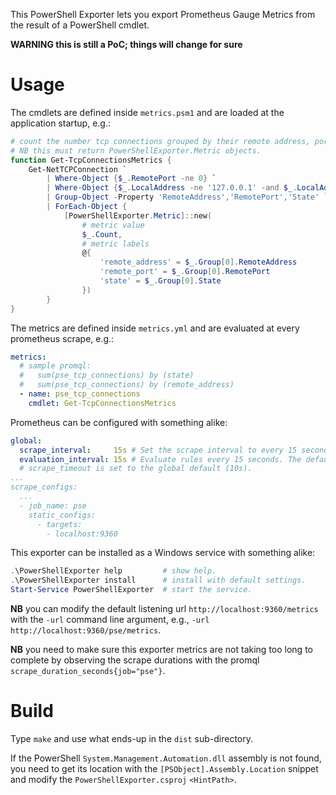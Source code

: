 This PowerShell Exporter lets you export Prometheus Gauge Metrics from the result of a PowerShell cmdlet.

**WARNING this is still a PoC; things will change for sure**


# Usage

The cmdlets are defined inside `metrics.psm1` and are loaded at the application startup, e.g.:

```powershell
# count the number tcp connections grouped by their remote address, port, and state.
# NB this must return PowerShellExporter.Metric objects.
function Get-TcpConnectionsMetrics {
    Get-NetTCPConnection `
        | Where-Object {$_.RemotePort -ne 0} `
        | Where-Object {$_.LocalAddress -ne '127.0.0.1' -and $_.LocalAddress -ne '::1'} `
        | Group-Object -Property 'RemoteAddress','RemotePort','State' `
        | ForEach-Object {
            [PowerShellExporter.Metric]::new(
                # metric value
                $_.Count,
                # metric labels
                @{
                    'remote_address' = $_.Group[0].RemoteAddress
                    'remote_port' = $_.Group[0].RemotePort
                    'state' = $_.Group[0].State
                })
        }
}
```

The metrics are defined inside `metrics.yml` and are evaluated at every prometheus scrape, e.g.:

```yml
metrics:
  # sample promql:
  #   sum(pse_tcp_connections) by (state)
  #   sum(pse_tcp_connections) by (remote_address)
  - name: pse_tcp_connections
    cmdlet: Get-TcpConnectionsMetrics
```

Prometheus can be configured with something alike:

```yml
global:
  scrape_interval:     15s # Set the scrape interval to every 15 seconds. Default is every 1 minute.
  evaluation_interval: 15s # Evaluate rules every 15 seconds. The default is every 1 minute.
  # scrape_timeout is set to the global default (10s).
...
scrape_configs:
  ...
  - job_name: pse
    static_configs:
      - targets:
        - localhost:9360
```

This exporter can be installed as a Windows service with something alike:

```powershell
.\PowerShellExporter help         # show help.
.\PowerShellExporter install      # install with default settings.
Start-Service PowerShellExporter  # start the service.
```

**NB** you can modify the default listening url `http://localhost:9360/metrics` with the `-url` command line argument, e.g., `-url http://localhost:9360/pse/metrics`.

**NB** you need to make sure this exporter metrics are not taking too long to complete by observing the scrape durations with the promql `scrape_duration_seconds{job="pse"}`.


# Build

Type `make` and use what ends-up in the `dist` sub-directory.

If the PowerShell `System.Management.Automation.dll` assembly is not found, you need to get its location with the `[PSObject].Assembly.Location` snippet and modify the `PowerShellExporter.csproj` `<HintPath>`.
